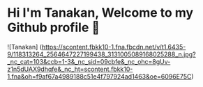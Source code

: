 <h1>Hi I'm Tanakan, Welcome to my Github profile 👋 </h1>

![Tanakan] (https://scontent.fbkk10-1.fna.fbcdn.net/v/t1.6435-9/118313264_2564647227199438_3131005089168025288_n.jpg?_nc_cat=103&ccb=1-3&_nc_sid=09cbfe&_nc_ohc=8gUv-z1n5dUAX9dhqfe&_nc_ht=scontent.fbkk10-1.fna&oh=f9af67a4989188c51e4f797924ad1463&oe=6096E75C)
<!--
**baadnk7777777/baadnk7777777** is a ✨ _special_ ✨ repository because its `README.md` (this file) appears on your GitHub profile.

Here are some ideas to get you started:

- 🔭 I’m currently working on ...
- 🌱 I’m currently learning ...
- 👯 I’m looking to collaborate on ...
- 🤔 I’m looking for help with ...
- 💬 Ask me about ...
- 📫 How to reach me: ...
- 😄 Pronouns: ...
- ⚡ Fun fact: ...
-->
